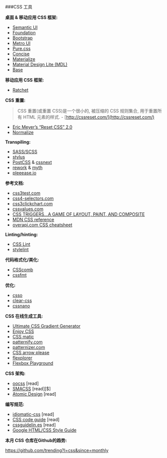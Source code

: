 ###CSS 工具

**桌面 & 移动应用 CSS 框架:**

<ul>
<li><a href="http://semantic-ui.com/">Semantic UI</a></li>
<li><a href="http://foundation.zurb.com/">Foundation</a></li>
<li><a href="http://getbootstrap.com/">Bootstrap</a></li>
<li><a href="http://metroui.org.ua/">Metro UI</a></li>
<li><a href="http://purecss.io/">Pure.css</a></li>
<li><a href="http://concisecss.com/">Concise</a></li>
<li><a href="http://materializecss.com/">Materialize</a></li>
<li><a href="http://www.getmdl.io/index.html">Material Design Lite (MDL)</a></li>
<li><a href="http://getbase.org/">Base</a></li>
</ul>

**移动应用 CSS 框架:**

<ul>
<li><a href="http://goratchet.com/">Ratchet</a></li>
</ul>

**CSS 重置:**

>CSS 重置(或重置 CSS)是一个很小的, 被压缩的 CSS 规则集合, 用于重置所有 HTML 元素的样式. - [http://cssreset.com/](http://cssreset.com/)

<ul>
<li><a href="http://meyerweb.com/eric/tools/css/reset/">Eric Meyer’s “Reset CSS” 2.0</a></li>
<li><a href="https://necolas.github.io/normalize.css/">Normalize</a></li>
</ul>

**Transpiling:**

<ul>
<li><a href="http://sass-lang.com/">SASS/SCSS</a></li>
<li><a href="https://github.com/stylus/stylus">stylus</a></li>
<li><a href="https://github.com/postcss/postcss">PostCSS</a> &amp; <a href="http://cssnext.io/">cssnext</a></li>
<li><a href="https://github.com/reworkcss/rework">rework</a> &amp; <a href="http://www.myth.io/">myth</a></li>
<li><a href="http://pleeease.io/">pleeease.io</a></li>
</ul>

**参考文档:**

<ul>
<li><a href="http://css3test.com/">css3test.com</a></li>
<li><a href="http://css4-selectors.com/">css4-selectors.com</a></li>
<li><a href="http://css3clickchart.com/">css3clickchart.com</a></li>
<li><a href="http://cssvalues.com/">cssvalues.com</a></li>
<li><a href="http://csstriggers.com/">CSS TRIGGERS...A GAME OF LAYOUT, PAINT, AND COMPOSITE</a></li>
<li><a href="https://developer.mozilla.org/en-US/docs/Web/CSS/Reference">MDN CSS reference</a></li>
<li><a href="http://overapi.com/css/">overapi.com CSS cheatsheet</a></li>
</ul>

**Linting/hinting:**

<ul>
<li><a href="http://csslint.net/">CSS Lint</a></li>
<li><a href="http://stylelint.io/">stylelint</a></li>
</ul>

**代码格式化/美化:**

<ul>
<li><a href="https://github.com/csscomb/csscomb.js">CSScomb</a></li>
<li><a href="https://github.com/morishitter/cssfmt">cssfmt</a></li>
</ul>

**优化:**

<ul>
<li><a href="http://css.github.io/csso/">csso</a></li>
<li><a href="https://github.com/jakubpawlowicz/clean-css">clear-css</a></li>
<li><a href="http://cssnano.co/">cssnano</a></li>
</ul>

**CSS 在线生成工具:**

<ul>
<li><a href="/FrontendMasters/front-end-handbook/blob/master/tools/Ultimate%20CSS%20Gradient%20Generator">Ultimate CSS Gradient Generator</a></li>
<li><a href="http://enjoycss.com/">Enjoy CSS</a></li>
<li><a href="http://www.cssmatic.com/">CSS matic</a></li>
<li><a href="http://patternify.com">patternify.com</a></li>
<li><a href="http://patternizer.com/">patternizer.com</a></li>
<li><a href="http://cssarrowplease.com/">CSS arrow please</a></li>
<li><a href="http://bennettfeely.com/flexplorer/">flexplorer</a></li>
<li><a href="https://scotch.io/demos/visual-guide-to-css3-flexbox-flexbox-playground">Flexbox Playground</a></li>
</ul>

**CSS 架构:**

<ul>
<li><a href="http://oocss.org/">oocss</a> [read]</li>
<li><a href="https://smacss.com/">SMACSS</a> [read][$]</li>
<li><a href="http://atomicdesign.bradfrost.com/">Atomic Design</a> [read]</li>
</ul>

**编写规范:**

<ul>
<li><a href="https://github.com/necolas/idiomatic-css">idiomatic-css</a> [read]</li>
<li><a href="http://codeguide.co/#css">CSS code guide</a> [read]</li>
<li><a href="http://cssguidelin.es/">cssguidelin.es</a> [read]</li>
<li><a href="http://google-styleguide.googlecode.com/svn/trunk/htmlcssguide.xml#General_Formatting">Google HTML/CSS Style Guide</a></li>
</ul>

**本月 CSS 仓库在Github的趋势:**

<p><a href="https://github.com/trending?l=css&amp;since=monthly">https://github.com/trending?l=css&amp;since=monthly</a></p>
</article>
